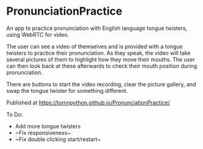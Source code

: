 # PronunciationPractice
An app to practice pronunciation with English language tongue twisters, using WebRTC for video.

The user can see a video of themselves and is provided with a tongue twisters to practice their pronunciation. As they speak, the video
will take several pictures of them to highlight how they move their mouths. The user can then look back at these afterwards to check their mouth position during pronunciation. 

There are buttons to start the video recording, clear the picture gallery, and swap the tongue twister for something different.

Published at https://tomnpython.github.io/PronunciationPractice/

To Do:
- Add more tongue twisters
- ~Fix responsiveness~
- ~Fix double clicking start/restart~
